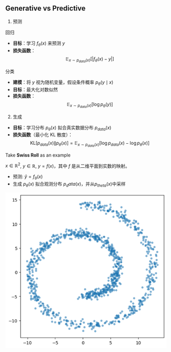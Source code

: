 
## Generative vs Predictive

1. 预测

回归
- **目标**：学习 $f_\theta(x)$ 来预测 $y$
- **损失函数**：
  $$
  \mathbb{E}_{x \sim p_{data}(x)}\left[|f_\theta(x) - y|\right]
  $$

分类

- **建模**：将 $y$ 视为随机变量，假设条件概率 $p_\theta(y \mid x)$
- **目标**：最大化对数似然
- **损失函数**：
  $$
  \mathbb{E}_{x \sim p_{data}(x)}\left[\log p_\theta(y)\right]
  $$

2. 生成

- **目标**：学习分布 $p_\theta(x)$ 拟合真实数据分布 $p_{data}(x)$
- **损失函数**（最小化 KL 散度）：
  $$
  \text{KL}[p_{data}(x)\|p_\theta(x)] = \mathbb{E}_{x \sim p_{data}(x)}\left[\log p_{data}(x) - \log p_\theta(x)\right]
  $$


Take **Swiss Roll** as an example

$x \in \mathbb{R}^2$, $y \in \mathbb{R}$, $y = f(x)$，其中 $f$ 是从二维平面到实数的映射。

- 预测: $\hat{y} = f_\theta(x)$
- 生成 $p_\theta(x)$ 拟合观测分布 $p_data(x)$，并从$p_{theta}(x)$中采样

![Swiss Roll Data Visualization](swissroll.png)


